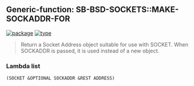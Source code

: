 ## Generic-function: SB-BSD-SOCKETS::MAKE-SOCKADDR-FOR
[![package](https://img.shields.io/badge/Package-SB--BSD--SOCKETS-5f9ea0.svg?style=social&colorA=999999)](../) [![type](https://img.shields.io/badge/Type-Generic--Function-5f9ea0.svg?style=social&colorA=999999)](../#generic-function) 

> Return a Socket Address object suitable for use with SOCKET.
> When SOCKADDR is passed, it is used instead of a new object.

### Lambda list
```
(SOCKET &OPTIONAL SOCKADDR &REST ADDRESS)
```
